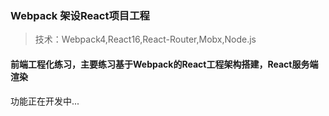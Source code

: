 ### Webpack 架设React项目工程
> 技术：Webpack4,React16,React-Router,Mobx,Node.js

#### 前端工程化练习，主要练习基于Webpack的React工程架构搭建，React服务端渲染

功能正在开发中... 
